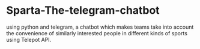 # Sparta-The-telegram-chatbot
using python and telegram, a chatbot which makes teams take into account the convenience of similarly interested people in different kinds of sports using Telepot API.

